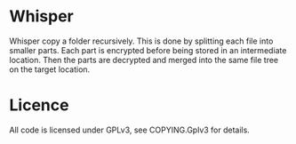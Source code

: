 # Whisper

Whisper copy a folder recursively.
This is done by splitting each file into smaller parts.
Each part is encrypted before being stored in an intermediate location.
Then the parts are decrypted and merged into the same file tree on the target location.

# Licence

All code is licensed under GPLv3, see COPYING.Gplv3 for details.
